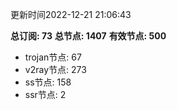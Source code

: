 更新时间2022-12-21 21:06:43

**总订阅: 73**
**总节点: 1407**
**有效节点: 500**
- trojan节点: 67
- v2ray节点: 273
- ss节点: 158
- ssr节点: 2

